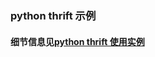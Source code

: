 ### python thrift 示例
#### 细节信息见[python thrift 使用实例](https://www.cnblogs.com/276815076/p/10078645.html)
